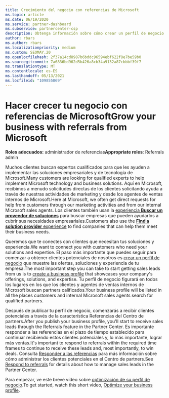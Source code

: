 ```yaml
---
title: Crecimiento del negocio con referencias de Microsoft
ms.topic: article
ms.date: 06/19/2020
ms.service: partner-dashboard
ms.subservice: partnercenter-csp
description: Obtenga información sobre cómo crear un perfil de negocio para generar clientes potenciales de ventas a través de la característica Centro de partners Referencias y, a continuación, responder a estas referencias.
author: rbars
ms.author: rbars
ms.localizationpriority: medium
ms.custom: SEOMAY.20
ms.openlocfilehash: 2f37a14cd8987b6bddc96594ebf622f8e7be59b0
ms.sourcegitcommit: 7a6836bd962d5b426a8cb34a9132a87cbbbf39f7
ms.translationtype: MT
ms.contentlocale: es-ES
ms.lasthandoff: 05/13/2021
ms.locfileid: "109855869"
---
```

# <a name="grow-your-business-with-referrals-from-microsoft"></a><span data-ttu-id="3949e-103">Hacer crecer tu negocio con referencias de Microsoft</span><span class="sxs-lookup"><span data-stu-id="3949e-103">Grow your business with referrals from Microsoft</span></span>

<span data-ttu-id="3949e-104">**Roles adecuados:** administrador de referencias</span><span class="sxs-lookup"><span data-stu-id="3949e-104">**Appropriate roles**: Referrals admin</span></span>

<span data-ttu-id="3949e-105">Muchos clientes buscan expertos cualificados para que les ayuden a implementar las soluciones empresariales y de tecnología de Microsoft.</span><span class="sxs-lookup"><span data-stu-id="3949e-105">Many customers are looking for qualified experts to help implement Microsoft technology and business solutions.</span></span> <span data-ttu-id="3949e-106">Aquí en Microsoft, recibimos a menudo solicitudes directas de los clientes solicitando ayuda a través de nuestras actividades de marketing y desde los agentes de ventas internos de Microsoft.</span><span class="sxs-lookup"><span data-stu-id="3949e-106">Here at Microsoft, we often get direct requests for help from customers through our marketing activities and from our internal Microsoft sales agents.</span></span> <span data-ttu-id="3949e-107">Los clientes también usan la [experiencia **Buscar un proveedor de soluciones**](https://www.microsoft.com/solution-providers/search) para buscar empresas que pueden ayudarlos a cubrir sus necesidades empresariales.</span><span class="sxs-lookup"><span data-stu-id="3949e-107">Customers also use the [**Find a solution provider** experience](https://www.microsoft.com/solution-providers/search) to find companies that can help them meet their business needs.</span></span> 

<span data-ttu-id="3949e-108">Queremos que te conectes con clientes que necesitan tus soluciones y experiencia.</span><span class="sxs-lookup"><span data-stu-id="3949e-108">We want to connect you with customers who need your solutions and expertise.</span></span> <span data-ttu-id="3949e-109">El paso más importante que puedes seguir para comenzar a obtener clientes potenciales de nosotros es [crear un perfil de negocio](create-a-marketing-profile.md) que muestre las ofertas, soluciones y experiencia de tu empresa.</span><span class="sxs-lookup"><span data-stu-id="3949e-109">The most important step you can take to start getting sales leads from us is to [create a business profile](create-a-marketing-profile.md) that showcases your company's offerings, solutions, and expertise.</span></span> <span data-ttu-id="3949e-110">Tu perfil de negocio figurará en todos los lugares en los que los clientes y agentes de ventas internos de Microsoft buscan partners calificados.</span><span class="sxs-lookup"><span data-stu-id="3949e-110">Your business profile will be listed in all the places customers and internal Microsoft sales agents search for qualified partners.</span></span> 

 <span data-ttu-id="3949e-111">Después de publicar tu perfil de negocio, comenzarás a recibir clientes potenciales a través de la característica Referencias del Centro de partners.</span><span class="sxs-lookup"><span data-stu-id="3949e-111">After you publish your business profile, you'll start to receive sales leads through the Referrals feature in the Partner Center.</span></span> <span data-ttu-id="3949e-112">Es importante responder a las referencias en el plazo de tiempo establecido para continuar recibiendo estos clientes potenciales y, lo más importante, lograr más ventas.</span><span class="sxs-lookup"><span data-stu-id="3949e-112">It's important to respond to referrals within the required time frames to continue to receive these leads and, most importantly, to win deals.</span></span> <span data-ttu-id="3949e-113">Consulta [Responder a las referencias](manage-leads.md) para más información sobre cómo administrar los clientes potenciales en el Centro de partners.</span><span class="sxs-lookup"><span data-stu-id="3949e-113">See [Respond to referrals](manage-leads.md) for details about how to manage sales leads in the Partner Center.</span></span>  


<span data-ttu-id="3949e-114">Para empezar, ve este breve vídeo sobre [optimización de su perfil de negocio](https://player.vimeo.com/video/252788046).</span><span class="sxs-lookup"><span data-stu-id="3949e-114">To get started, watch this short video, [Optimize your business profile](https://player.vimeo.com/video/252788046).</span></span>
